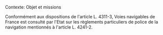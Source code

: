 Contexte: Objet et missions

Conformément aux dispositions de l'article L. 4311-3, Voies navigables de France est consulté par l'Etat sur les règlements particuliers de police de la navigation mentionnés à l'article L. 4241-2.